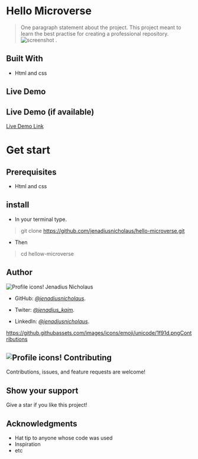 # Hello Microverse

> One paragraph statement about the project.
> This project meant to learn the best practise for creating a professional repository.
![screenshot](./app_screenshot.png)
.

## Built With

- Html and css

## Live Demo
## Live Demo (if available)

[Live Demo Link](https://livedemo.com)

# Get start

## Prerequisites

- Html and css

## install
- In your terminal type.

> git clone https://github.com/jenadiusnicholaus/hello-microverse.git
- Then

> cd hellow-microverse

## Author

 ![Profile icons!](https://github.githubassets.com/images/icons/emoji/unicode/1f464.png "profile pic") Jenadius Nicholaus

 - GitHub: *[@jenadiusnicholaus](https://github.com/jenadiusnicholaus/)*.

 - Twiter: *[@jenadius_kaim](https://twitter.com/jenadius_kaim)*.

 - LinkedIn: *[@jenadiusnicholaus](https://www.linkedin.com/in/jenadius-nicholaus-73126819b/)*.




 https://github.githubassets.com/images/icons/emoji/unicode/1f91d.pngContributions



 ## ![Profile icons!](https://github.githubassets.com/images/icons/emoji/unicode/1f91d.png "profile pic")   Contributing

 Contributions, issues, and feature requests are welcome!

## Show your support

 Give a star if you like this project!

## Acknowledgments

- Hat tip to anyone whose code was used
- Inspiration
- etc

